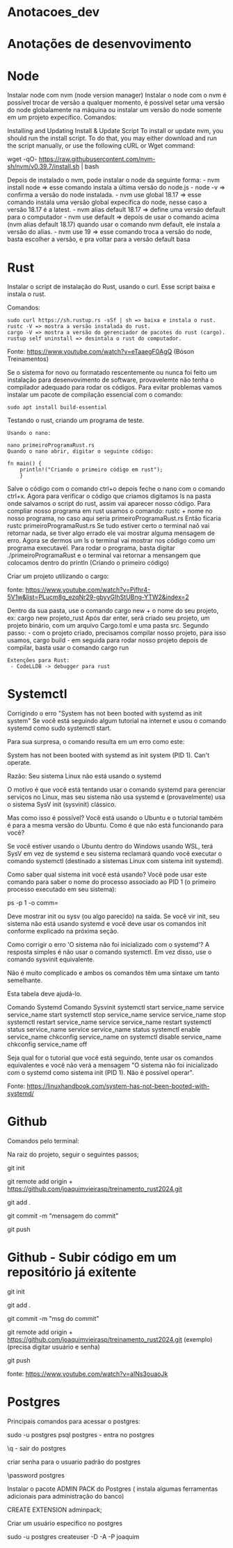 # Anotacoes_dev
# Anotações de desenvovimento
# Node
Instalar node com nvm (node version manager)
Instalar o node com o nvm é possível trocar de versão a qualquer momento, é possível setar uma versão do node globalamente na máquina ou instalar um versão do node somente em um projeto expecífico.
Comandos:

Installing and Updating
Install & Update Script
To install or update nvm, you should run the install script. To do that, you may either download and run the script manually, or use the following cURL or Wget command:

wget -qO- https://raw.githubusercontent.com/nvm-sh/nvm/v0.39.7/install.sh | bash 

Depois de instalado o nvm, pode instalar o node da seguinte forma:
	- nvm install node        => esse comando instala a última versão do node.js
	- node -v                 => confirma a versão do node instalada.
	- nvm use global 18.17    => esse comando instala uma versão global expecífica do node, nesse caso a versão 18.17 é a latest.
	- nvm alias default 18.17 => define uma versão default para o computador
	- nvm use default         => depois de usar o comando acima (nvm alias default 18.17) quando usar o comando nvm default, ele instala a versão do alias.
	- nvm use 19              => esse comando troca a versão do node, basta escolher a versão, e pra voltar para a versão default basa
# Rust
Instalar o script de instalação do Rust, usando o curl.
Esse script baixa e instala o rust.

Comandos: 

	sudo curl https://sh.rustup.rs -sSf | sh => baixa e instala o rust.
	rustc -V => mostra a versão instalada do rust.
	cargo -V => mostra a versão do gerenciador de pacotes do rust (cargo).
	rustup self uninstall => desintala o rust do computador.
	
Fonte: https://www.youtube.com/watch?v=eTaaegF0AgQ	(Bóson Treinamentos)

Se o sistema for novo ou formatado rescentemente ou nunca foi feito um instalação para desenvovimento de software, provavelemte não tenha o compilador adequado para rodar os códigos.
Para evitar problemas vamos instalar um pacote de compilação essencial com o comando:

	sudo apt install build-essential

Testando o rust, criando um programa de teste.

	Usando o nano:
	
	nano primeiroProgramaRust.rs
	Quando o nano abrir, digitar o seguinte código:
	
	fn main() {
		println!("Criando o primeiro código em rust");
		}
		
Salve o código com o comando ctrl+o depois feche o nano com o comando ctrl+x.
Agora para verificar o código que criamos digitamos ls na pasta onde salvamos o script do rust, assim vai aparecer nosso código.
Para compliar nosso programa em rust usamos o comando:
	rustc + nome no nosso programa, no caso aqui seria primeiroProgramaRust.rs
	Então ficaria rustc primeiroProgramaRust.rs
	Se tudo estiver certo o terminal naõ vai retornar nada, se tiver algo errado ele vai mostrar alguma mensagem de erro.
	Agora se dermos um ls o terminal vai mostrar nos código como um programa executavél.
	Para rodar o programa, basta digitar ./primeiroProgramaRust e o terminal vai retornar a mensangem que colocamos dentro do println (Criando o primeiro código)
	
Criar um projeto utilizando o cargo:

fonte: https://www.youtube.com/watch?v=Pifhr4-5V1w&list=PLucm8g_ezqNr29-gbyyGIhStUBng-YTW2&index=2

Dentro da sua pasta, use o comando cargo new + o nome do seu projeto, ex: cargo new projeto_rust
Após dar enter, será criado seu projeto, um projeto binário, com um arquivo Cargo.toml e uma pasta src.
Segundo passo:
	- com o projeto criado, precisamos compilar nosso projeto, para isso usamos, cargo build
	- em seguida para rodar nosso projeto depois de compilar, basta usar o comando cargo run
	
	
	Extenções para Rust:
	 - CodeLLDB -> debugger para rust 
	
# Systemctl 
	
Corrigindo o erro "System has not been booted with systemd as init system"
Se você está seguindo algum tutorial na internet e usou o comando systemd como sudo systemctl start.

Para sua surpresa, o comando resulta em um erro como este:

System has not been booted with systemd as init system (PID 1). Can't operate.

Razão: Seu sistema Linux não está usando o systemd

O motivo é que você está tentando usar o comando systemd para gerenciar serviços no Linux, mas seu sistema não usa systemd e (provavelmente) usa o sistema SysV init (sysvinit) clássico.

Mas como isso é possível? Você está usando o Ubuntu e o tutorial também é para a mesma versão do Ubuntu. Como é que não está funcionando para você?

Se você estiver usando o Ubuntu dentro do Windows usando WSL, terá SysV em vez de systemd e seu sistema reclamará quando você executar o comando systemctl (destinado a sistemas Linux com sistema init systemd).

Como saber qual sistema init você está usando? Você pode usar este comando para saber o nome do processo associado ao PID 1 (o primeiro processo executado em seu sistema):

ps -p 1 -o comm=

Deve mostrar init ou sysv (ou algo parecido) na saída. Se você vir init, seu sistema não está usando systemd e você deve usar os comandos init conforme explicado na próxima seção.

Como corrigir o erro 'O sistema não foi inicializado com o systemd'?
A resposta simples é não usar o comando systemctl. Em vez disso, use o comando sysvinit equivalente.

Não é muito complicado e ambos os comandos têm uma sintaxe um tanto semelhante.

Esta tabela deve ajudá-lo.

Comando Systemd						Comando Sysvinit
systemctl start service_name		service service_name start
systemctl stop service_name			service service_name stop
systemctl restart service_name		service service_name restart
systemctl status service_name		service service_name status
systemctl enable service_name		chkconfig service_name on
systemctl disable service_name		chkconfig service_name off

Seja qual for o tutorial que você está seguindo, tente usar os comandos equivalentes e você não verá a mensagem "O sistema não foi inicializado com o systemd como sistema init (PID 1). Não é possível operar".

 Fonte: https://linuxhandbook.com/system-has-not-been-booted-with-systemd/

# Github

Comandos pelo terminal:
 
Na raiz do projeto, seguir o seguintes passos;

git init

git remote add origin + https://github.com/joaquimvieirasp/treinamento_rust2024.git

git add .

git commit -m "mensagem do commit"

git push

# Github - Subir código em um repositório já exitente

git init

git add .

git commit -m "msg do commit"

git remote add origin + https://github.com/joaquimvieirasp/treinamento_rust2024.git (exemplo) (precisa digitar usuário e senha)

git push

fonte: https://www.youtube.com/watch?v=aINs3ouaoJk

# Postgres

Principais comandos para acessar o postgres:

sudo -u postgres psql postgres - entra no postgres

\q - sair do postgres

criar senha para o usuario padrão do postgres

\password postgres

Instalar o pacote ADMIN PACK do Postgres ( instala algumas ferramentas adicionais para administração do banco)

 CREATE EXTENSION adminpack;
 
 Criar um usuário especifico no postgres
 
 sudo -u postgres createuser -D -A -P joaquim







